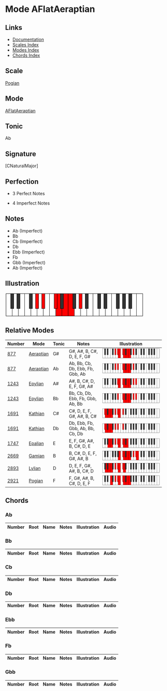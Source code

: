 # Mode AFlatAeraptian

## Links

- [Documentation](index.md)
- [Scales Index](Scales.md)
- [Modes Index](Modes.md)
- [Chords Index](Chords.md)

## Scale

[Pogian](ScalePogian.md)

## Mode

[AFlatAeraptian](ModeAFlatAeraptian.md)

## Tonic

Ab

## Signature

[CNaturalMajor]

## Perfection

 - 3 Perfect Notes

 - 4 Imperfect Notes

## Notes

- Ab (Imperfect)
- Bb
- Cb (Imperfect)
- Db
- Ebb (Imperfect)
- Fb
- Gbb (Imperfect)
- Ab (Imperfect)

## Illustration

![AFlatAeraptian](ModeAFlatAeraptian.png)

## Relative Modes

| Number | Mode | Tonic | Notes | Illustration |
|--------|------|-------|-------|--------------|
| [877](https://ianring.com/musictheory/scales/877) | [Aeraptian](ModeAeraptian.md) | G# | G#, A#, B, C#, D, E, F, G# | ![GSharpAeraptian](ModeGSharpAeraptian.png) |
| [877](https://ianring.com/musictheory/scales/877) | [Aeraptian](ModeAeraptian.md) | Ab | Ab, Bb, Cb, Db, Ebb, Fb, Gbb, Ab | ![AFlatAeraptian](ModeAFlatAeraptian.png) |
| [1243](https://ianring.com/musictheory/scales/1243) | [Epylian](ModeEpylian.md) | A# | A#, B, C#, D, E, F, G#, A# | ![ASharpEpylian](ModeASharpEpylian.png) |
| [1243](https://ianring.com/musictheory/scales/1243) | [Epylian](ModeEpylian.md) | Bb | Bb, Cb, Db, Ebb, Fb, Gbb, Ab, Bb | ![BFlatEpylian](ModeBFlatEpylian.png) |
| [1691](https://ianring.com/musictheory/scales/1691) | [Kathian](ModeKathian.md) | C# | C#, D, E, F, G#, A#, B, C# | ![CSharpKathian](ModeCSharpKathian.png) |
| [1691](https://ianring.com/musictheory/scales/1691) | [Kathian](ModeKathian.md) | Db | Db, Ebb, Fb, Gbb, Ab, Bb, Cb, Db | ![DFlatKathian](ModeDFlatKathian.png) |
| [1747](https://ianring.com/musictheory/scales/1747) | [Epalian](ModeEpalian.md) | E | E, F, G#, A#, B, C#, D, E | ![ENaturalEpalian](ModeENaturalEpalian.png) |
| [2669](https://ianring.com/musictheory/scales/2669) | [Gamian](ModeGamian.md) | B | B, C#, D, E, F, G#, A#, B | ![BNaturalGamian](ModeBNaturalGamian.png) |
| [2893](https://ianring.com/musictheory/scales/2893) | [Lylian](ModeLylian.md) | D | D, E, F, G#, A#, B, C#, D | ![DNaturalLylian](ModeDNaturalLylian.png) |
| [2921](https://ianring.com/musictheory/scales/2921) | [Pogian](ModePogian.md) | F | F, G#, A#, B, C#, D, E, F | ![FNaturalPogian](ModeFNaturalPogian.png) |

## Chords

### Ab

| Number | Root | Name | Notes | Illustration | Audio |
|--------|------|------|-------|--------------|-------|

### Bb

| Number | Root | Name | Notes | Illustration | Audio |
|--------|------|------|-------|--------------|-------|

### Cb

| Number | Root | Name | Notes | Illustration | Audio |
|--------|------|------|-------|--------------|-------|

### Db

| Number | Root | Name | Notes | Illustration | Audio |
|--------|------|------|-------|--------------|-------|

### Ebb

| Number | Root | Name | Notes | Illustration | Audio |
|--------|------|------|-------|--------------|-------|

### Fb

| Number | Root | Name | Notes | Illustration | Audio |
|--------|------|------|-------|--------------|-------|

### Gbb

| Number | Root | Name | Notes | Illustration | Audio |
|--------|------|------|-------|--------------|-------|

